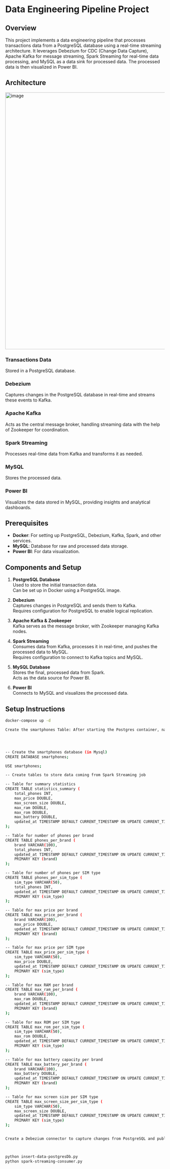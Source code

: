 # Data Engineering Pipeline Project

## Overview

This project implements a data engineering pipeline that processes transactions data from a PostgreSQL database using a real-time streaming architecture. It leverages Debezium for CDC (Change Data Capture), Apache Kafka for message streaming, Spark Streaming for real-time data processing, and MySQL as a data sink for processed data. The processed data is then visualized in Power BI.

## Architecture

<img width="813" alt="image" src="https://github.com/user-attachments/assets/60ef38af-0c38-46b9-a105-a56b619fb3c6" />

### Transactions Data
Stored in a PostgreSQL database.

### Debezium
Captures changes in the PostgreSQL database in real-time and streams these events to Kafka.

### Apache Kafka
Acts as the central message broker, handling streaming data with the help of Zookeeper for coordination.

### Spark Streaming
Processes real-time data from Kafka and transforms it as needed.

### MySQL
Stores the processed data.

### Power BI
Visualizes the data stored in MySQL, providing insights and analytical dashboards.

## Prerequisites

- **Docker**: For setting up PostgreSQL, Debezium, Kafka, Spark, and other services.
- **MySQL**: Database for raw and processed data storage.
- **Power BI**: For data visualization.

## Components and Setup

1. **PostgreSQL Database**  
   Used to store the initial transaction data.  
   Can be set up in Docker using a PostgreSQL image.

2. **Debezium**  
   Captures changes in PostgreSQL and sends them to Kafka.  
   Requires configuration for PostgreSQL to enable logical replication.

3. **Apache Kafka & Zookeeper**  
   Kafka serves as the message broker, with Zookeeper managing Kafka nodes.

4. **Spark Streaming**  
   Consumes data from Kafka, processes it in real-time, and pushes the processed data to MySQL.  
   Requires configuration to connect to Kafka topics and MySQL.

5. **MySQL Database**  
   Stores the final, processed data from Spark.  
   Acts as the data source for Power BI.

6. **Power BI**  
   Connects to MySQL and visualizes the processed data.

## Setup Instructions

```bash
docker-compose up -d

Create the smartphones Table: After starting the Postgres container, navigate into it and create the smartphones table




-- Create the smartphones database (in Mysql)
CREATE DATABASE smartphones;

USE smartphones;

-- Create tables to store data coming from Spark Streaming job

-- Table for summary statistics
CREATE TABLE statistics_summary (
    total_phones INT,
    max_price DOUBLE,
    max_screen_size DOUBLE,
    max_ram DOUBLE,
    max_rom DOUBLE,
    max_battery DOUBLE,
    updated_at TIMESTAMP DEFAULT CURRENT_TIMESTAMP ON UPDATE CURRENT_TIMESTAMP
);

-- Table for number of phones per brand
CREATE TABLE phones_per_brand (
    brand VARCHAR(100),
    total_phones INT,
    updated_at TIMESTAMP DEFAULT CURRENT_TIMESTAMP ON UPDATE CURRENT_TIMESTAMP,
    PRIMARY KEY (brand)
);

-- Table for number of phones per SIM type
CREATE TABLE phones_per_sim_type (
    sim_type VARCHAR(50),
    total_phones INT,
    updated_at TIMESTAMP DEFAULT CURRENT_TIMESTAMP ON UPDATE CURRENT_TIMESTAMP,
    PRIMARY KEY (sim_type)
);

-- Table for max price per brand
CREATE TABLE max_price_per_brand (
    brand VARCHAR(100),
    max_price DOUBLE,
    updated_at TIMESTAMP DEFAULT CURRENT_TIMESTAMP ON UPDATE CURRENT_TIMESTAMP,
    PRIMARY KEY (brand)
);

-- Table for max price per SIM type
CREATE TABLE max_price_per_sim_type (
    sim_type VARCHAR(50),
    max_price DOUBLE,
    updated_at TIMESTAMP DEFAULT CURRENT_TIMESTAMP ON UPDATE CURRENT_TIMESTAMP,
    PRIMARY KEY (sim_type)
);

-- Table for max RAM per brand
CREATE TABLE max_ram_per_brand (
    brand VARCHAR(100),
    max_ram DOUBLE,
    updated_at TIMESTAMP DEFAULT CURRENT_TIMESTAMP ON UPDATE CURRENT_TIMESTAMP,
    PRIMARY KEY (brand)
);

-- Table for max ROM per SIM type
CREATE TABLE max_rom_per_sim_type (
    sim_type VARCHAR(50),
    max_rom DOUBLE,
    updated_at TIMESTAMP DEFAULT CURRENT_TIMESTAMP ON UPDATE CURRENT_TIMESTAMP,
    PRIMARY KEY (sim_type)
);

-- Table for max battery capacity per brand
CREATE TABLE max_battery_per_brand (
    brand VARCHAR(100),
    max_battery DOUBLE,
    updated_at TIMESTAMP DEFAULT CURRENT_TIMESTAMP ON UPDATE CURRENT_TIMESTAMP,
    PRIMARY KEY (brand)
);

-- Table for max screen size per SIM type
CREATE TABLE max_screen_size_per_sim_type (
    sim_type VARCHAR(50),
    max_screen_size DOUBLE,
    updated_at TIMESTAMP DEFAULT CURRENT_TIMESTAMP ON UPDATE CURRENT_TIMESTAMP,
    PRIMARY KEY (sim_type)
);


Create a Debezium connector to capture changes from PostgreSQL and publish to Kafka. You can do this via the Debezium UI at localhost:8080



python insert-data-postgresDb.py
python spark-streaming-consumer.py  
